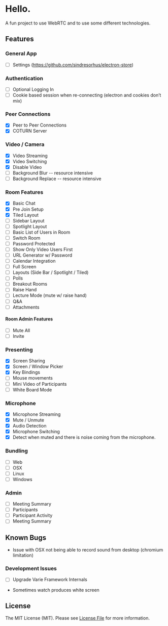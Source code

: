 # Hello.

A fun project to use WebRTC and to use some different technologies.

## Features

### General App

- [ ] Settings (https://github.com/sindresorhus/electron-store)

### Authentication

- [ ] Optional Logging In
- [ ] Cookie based session when re-connecting (electron and cookies don’t mix)

### Peer Connections

- [x] Peer to Peer Connections
- [x] COTURN Server

### Video / Camera

- [x] Video Streaming
- [x] Video Switching
- [x] Disable Video
- [ ] Background Blur -- resource intensive
- [ ] Background Replace -- resource intensive

### Room Features

- [x] Basic Chat
- [x] Pre Join Setup
- [x] Tiled Layout
- [ ] Sidebar Layout
- [ ] Spotlight Layout
- [ ] Basic List of Users in Room
- [ ] Switch Room
- [ ] Password Protected
- [ ] Show Only Video Users First
- [ ] URL Generator w/ Password
- [ ] Calendar Integration
- [ ] Full Screen
- [ ] Layouts (Side Bar / Spotlight / Tiled)
- [ ] Polls
- [ ] Breakout Rooms
- [ ] Raise Hand
- [ ] Lecture Mode (mute w/ raise hand)
- [ ] Q&A
- [ ] Attachments

#### Room Admin Features

- [ ] Mute All
- [ ] Invite

### Presenting

- [x] Screen Sharing
- [x] Screen / Window Picker
- [x] Key Bindings
- [ ] Mouse movements
- [ ] Mini Video of Participants
- [ ] White Board Mode

### Microphone

- [x] Microphone Streaming
- [x] Mute / Unmute
- [x] Audio Detection
- [x] Microphone Switching
- [x] Detect when muted and there is noise coming from the microphone.

### Bundling

- [ ] Web
- [ ] OSX
- [ ] Linux
- [ ] Windows

### Admin

- [ ] Meeting Summary
- [ ] Participants
- [ ] Participant Activity
- [ ] Meeting Summary

## Known Bugs

- Issue with OSX not being able to record sound from desktop (chromium limitation)

### Development Issues

- [ ] Upgrade Varie Framework Internals
- Sometimes watch produces white screen

## License

The MIT License (MIT). Please see [License File](LICENSE.md) for more information.
